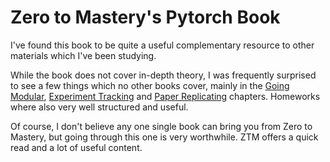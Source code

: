 # Zero to Mastery's Pytorch Book

I've found this book to be quite a useful complementary resource to other materials which I've been studying.

While the book does not cover in-depth theory, I was frequently surprised to see a few things which no other books cover, mainly in the [Going Modular](https://www.learnpytorch.io/05_pytorch_going_modular/), [Experiment Tracking](https://www.learnpytorch.io/07_pytorch_experiment_tracking/) and [Paper Replicating](https://www.learnpytorch.io/08_pytorch_paper_replicating/) chapters. Homeworks where also very well structured and useful.

Of course, I don't believe any one single book can bring you from Zero to Mastery, but going through this one is very worthwhile. ZTM offers a quick read and a lot of useful content.